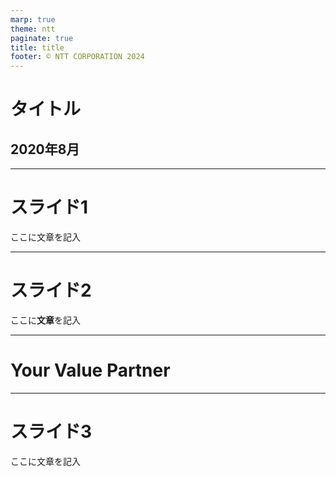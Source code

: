 ```yaml
---
marp: true
theme: ntt
paginate: true
title: title
footer: © NTT CORPORATION 2024
---
```


<!--class: title-->

# タイトル

## 2020年8月

---

<!--class: slide-->

# スライド1

ここに文章を記入

<!-- ここにカンペを記入 -->

---

# スライド2

ここに**文章**を記入

---

<!--class: last-->

# Your Value Partner

---

<!--class: slide-->

# スライド3

ここに文章を記入
